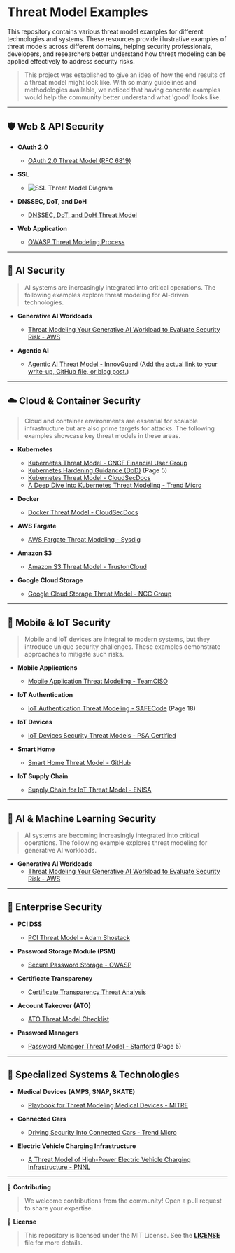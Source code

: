 # **Threat Model Examples**

This repository contains various threat model examples for different technologies and systems. These resources provide illustrative examples of threat models across different domains, helping security professionals, developers, and researchers better understand how threat modeling can be applied effectively to address security risks.

> This project was established to give an idea of how the end results of a threat model might look like. With so many guidelines and methodologies available, we noticed that having concrete examples would help the community better understand what 'good' looks like.

---

## 🛡️ **Web & API Security**

- **OAuth 2.0**  
   - [OAuth 2.0 Threat Model (RFC 6819)](https://datatracker.ietf.org/doc/html/rfc6819)

- **SSL**  
   - ![SSL Threat Model Diagram](https://www.ssllabs.com/downloads/SSL_Threat_Model.png)

- **DNSSEC, DoT, and DoH**  
   - [DNSSEC, DoT, and DoH Threat Model](https://www.netmeister.org/blog/doh-dot-dnssec.html)

- **Web Application**  
   - [OWASP Threat Modeling Process](https://owasp.org/www-community/Threat_Modeling_Process)

---

## 🧠 **AI Security**
> AI systems are increasingly integrated into critical operations. The following examples explore threat modeling for AI-driven technologies.

- **Generative AI Workloads**  
   - [Threat Modeling Your Generative AI Workload to Evaluate Security Risk - AWS](https://aws.amazon.com/blogs/security/threat-modeling-your-generative-ai-workload-to-evaluate-security-risk/)

- **Agentic AI**  
   - [Agentic AI Threat Model - InnovGuard](#) ([Add the actual link to your write-up, GitHub file, or blog post.](https://genaisecurityproject.com/resource/agentic-ai-threats-and-mitigations/))

---

## ☁️ **Cloud & Container Security**
> Cloud and container environments are essential for scalable infrastructure but are also prime targets for attacks. The following examples showcase key threat models in these areas.

- **Kubernetes**  
   - [Kubernetes Threat Model - CNCF Financial User Group](https://github.com/cncf/financial-user-group/tree/main/projects/k8s-threat-model)  
   - [Kubernetes Hardening Guidance (DoD)](https://media.defense.gov/2022/Aug/29/2003066362/-1/-1/0/CTR_KUBERNETES_HARDENING_GUIDANCE_1.2_20220829.PDF) (Page 5)  
   - [Kubernetes Threat Model - CloudSecDocs](https://cloudsecdocs.com/containers/theory/threats/k8s_threat_model/)  
   - [A Deep Dive Into Kubernetes Threat Modeling - Trend Micro](https://www.trendmicro.com/vinfo/us/security/news/security-technology/a-deep-dive-into-kubernetes-threat-modeling)

- **Docker**  
   - [Docker Threat Model - CloudSecDocs](https://cloudsecdocs.com/container_security/theory/threats/docker_threat_model/)

- **AWS Fargate**  
   - [AWS Fargate Threat Modeling - Sysdig](https://sysdig.com/blog/ecs-fargate-threat-modeling/)

- **Amazon S3**  
   - [Amazon S3 Threat Model - TrustonCloud](https://controlcatalog.trustoncloud.com/dashboard/aws/s3#Data%20Flow%20Diagram)

- **Google Cloud Storage**  
   - [Google Cloud Storage Threat Model - NCC Group](https://www.nccgroup.com/us/research-blog/threat-modelling-cloud-platform-services-by-example-google-cloud-storage/)

---

## 📱 **Mobile & IoT Security**
> Mobile and IoT devices are integral to modern systems, but they introduce unique security challenges. These examples demonstrate approaches to mitigate such risks.

- **Mobile Applications**  
   - [Mobile Application Threat Modeling - TeamCISO](https://teamciso.com/2016/06/threat-modeling-a-mobile-application.html)

- **IoT Authentication**  
   - [IoT Authentication Threat Modeling - SAFECode](https://safecode.org/wp-content/uploads/2017/05/SAFECode_TM_Whitepaper.pdf) (Page 18)

- **IoT Devices**  
   - [IoT Devices Security Threat Models - PSA Certified](https://www.psacertified.org/development-resources/building-in-security/threat-models/)

- **Smart Home**  
   - [Smart Home Threat Model - GitHub](https://github.com/kkredit/smart-home-threat-model)

- **IoT Supply Chain**  
   - [Supply Chain for IoT Threat Model - ENISA](https://www.enisa.europa.eu/publications/guidelines-for-securing-the-internet-of-things)

---

## 🧠 **AI & Machine Learning Security**
> AI systems are becoming increasingly integrated into critical operations. The following example explores threat modeling for generative AI workloads.

- **Generative AI Workloads**  
   - [Threat Modeling Your Generative AI Workload to Evaluate Security Risk - AWS](https://aws.amazon.com/blogs/security/threat-modeling-your-generative-ai-workload-to-evaluate-security-risk/)

---

## 🏢 **Enterprise Security**

- **PCI DSS**  
   - [PCI Threat Model - Adam Shostack](https://shostack.org/files/papers/A_PCI_Threat_Model_2020.pdf)

- **Password Storage Module (PSM)**  
   - [Secure Password Storage - OWASP](https://owasp.org/www-pdf-archive//Secure_Password_Storage.pdf)

- **Certificate Transparency**  
   - [Certificate Transparency Threat Analysis](https://datatracker.ietf.org/doc/html/draft-ietf-trans-threat-analysis-16)

- **Account Takeover (ATO)**  
   - [ATO Threat Model Checklist](https://raw.githubusercontent.com/magoo/ato-checklist/master/model.svg)

- **Password Managers**  
   - [Password Manager Threat Model - Stanford](https://crypto.stanford.edu/~dabo/pubs/papers/pwdmgrBrowser.pdf) (Page 5)

---

## 🏦 **Specialized Systems & Technologies**

- **Medical Devices (AMPS, SNAP, SKATE)**  
   - [Playbook for Threat Modeling Medical Devices - MITRE](https://www.mitre.org/sites/default/files/2021-11/Playbook-for-Threat-Modeling-Medical-Devices.pdf)
 
- **Connected Cars**  
   - [Driving Security Into Connected Cars - Trend Micro](https://documents.trendmicro.com/assets/white_papers/wp-driving-security-into-connected-cars.pdf)

- **Electric Vehicle Charging Infrastructure**  
   - [A Threat Model of High-Power Electric Vehicle Charging Infrastructure - PNNL](https://www.pnnl.gov/main/publications/external/technical_reports/PNNL-34280.pdf)
 
---

📢 **Contributing**
> We welcome contributions from the community! Open a pull request to share your expertise.

📝 **License**
> This repository is licensed under the MIT License. See the **[LICENSE](LICENSE)** file for more details.
